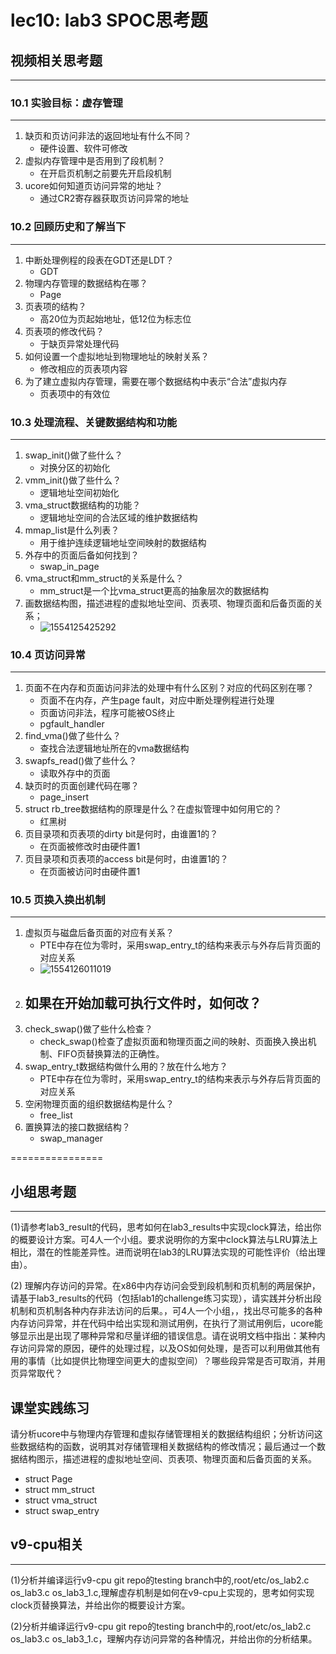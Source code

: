 # lec10: lab3 SPOC思考题

## 视频相关思考题
---
### 10.1 实验目标：虚存管理
---

1. 缺页和页访问非法的返回地址有什么不同？
   - 硬件设置、软件可修改
2. 虚拟内存管理中是否用到了段机制？
   - 在开启页机制之前要先开启段机制
3. ucore如何知道页访问异常的地址？
   - 通过CR2寄存器获取页访问异常的地址


### 10.2 回顾历史和了解当下
---

1. 中断处理例程的段表在GDT还是LDT？
   - GDT
2. 物理内存管理的数据结构在哪？
   - Page
3. 页表项的结构？
   - 高20位为页起始地址，低12位为标志位
4. 页表项的修改代码？
   - 于缺页异常处理代码
5. 如何设置一个虚拟地址到物理地址的映射关系？
   - 修改相应的页表项内容
6. 为了建立虚拟内存管理，需要在哪个数据结构中表示“合法”虚拟内存
   - 页表项中的有效位

### 10.3 处理流程、关键数据结构和功能
---

1. swap_init()做了些什么？
   - 对换分区的初始化
2. vmm_init()做了些什么？
   - 逻辑地址空间初始化
3. vma_struct数据结构的功能？
   - 逻辑地址空间的合法区域的维护数据结构
4. mmap_list是什么列表？
   - 用于维护连续逻辑地址空间映射的数据结构
5. 外存中的页面后备如何找到？
   - swap_in_page
6. vma_struct和mm_struct的关系是什么？
   - mm_struct是一个比vma_struct更高的抽象层次的数据结构
7. 画数据结构图，描述进程的虚拟地址空间、页表项、物理页面和后备页面的关系；
   - ![1554125425292](F:\File\大三下\操作系统\image\28.png)

### 10.4 页访问异常
---

1. 页面不在内存和页面访问非法的处理中有什么区别？对应的代码区别在哪？
   - 页面不在内存，产生page fault，对应中断处理例程进行处理
   - 页面访问非法，程序可能被OS终止
   - pgfault_handler
1. find_vma()做了些什么？
   - 查找合法逻辑地址所在的vma数据结构
1. swapfs_read()做了些什么？
   - 读取外存中的页面
1. 缺页时的页面创建代码在哪？
   - page_insert
1. struct rb_tree数据结构的原理是什么？在虚拟管理中如何用它的？
   - 红黑树
1. 页目录项和页表项的dirty bit是何时，由谁置1的？
   - 在页面被修改时由硬件置1
1. 页目录项和页表项的access bit是何时，由谁置1的？
   - 在页面被访问时由硬件置1

### 10.5 页换入换出机制
---

1. 虚拟页与磁盘后备页面的对应有关系？
   - PTE中存在位为零时，采用swap_entry_t的结构来表示与外存后背页面的对应关系
   - ![1554126011019](F:\File\大三下\操作系统\image\29.png)
1. 如果在开始加载可执行文件时，如何改？
   - 
1. check_swap()做了些什么检查？
   - check_swap()检查了虚拟页面和物理页面之间的映射、页面换入换出机制、FIFO页替换算法的正确性。
1. swap_entry_t数据结构做什么用的？放在什么地方？
   - PTE中存在位为零时，采用swap_entry_t的结构来表示与外存后背页面的对应关系
1. 空闲物理页面的组织数据结构是什么？
   - free_list
1. 置换算法的接口数据结构？
   - swap_manager

================


## 小组思考题
---
(1)请参考lab3_result的代码，思考如何在lab3_results中实现clock算法，给出你的概要设计方案。可4人一个小组。要求说明你的方案中clock算法与LRU算法上相比，潜在的性能差异性。进而说明在lab3的LRU算法实现的可能性评价（给出理由）。

(2) 理解内存访问的异常。在x86中内存访问会受到段机制和页机制的两层保护，请基于lab3_results的代码（包括lab1的challenge练习实现），请实践并分析出段机制和页机制各种内存非法访问的后果。，可4人一个小组，，找出尽可能多的各种内存访问异常，并在代码中给出实现和测试用例，在执行了测试用例后，ucore能够显示出是出现了哪种异常和尽量详细的错误信息。请在说明文档中指出：某种内存访问异常的原因，硬件的处理过程，以及OS如何处理，是否可以利用做其他有用的事情（比如提供比物理空间更大的虚拟空间）？哪些段异常是否可取消，并用页异常取代？

## 课堂实践练习

请分析ucore中与物理内存管理和虚拟存储管理相关的数据结构组织；分析访问这些数据结构的函数，说明其对存储管理相关数据结构的修改情况；最后通过一个数据结构图示，描述进程的虚拟地址空间、页表项、物理页面和后备页面的关系。

 * struct Page
 * struct mm_struct
 * struct vma_struct
 * struct swap_entry

## v9-cpu相关
---
(1)分析并编译运行v9-cpu git repo的testing branch中的,root/etc/os_lab2.c os_lab3.c os_lab3_1.c,理解虚存机制是如何在v9-cpu上实现的，思考如何实现clock页替换算法，并给出你的概要设计方案。

(2)分析并编译运行v9-cpu git repo的testing branch中的,root/etc/os_lab2.c os_lab3.c os_lab3_1.c，理解内存访问异常的各种情况，并给出你的分析结果。

